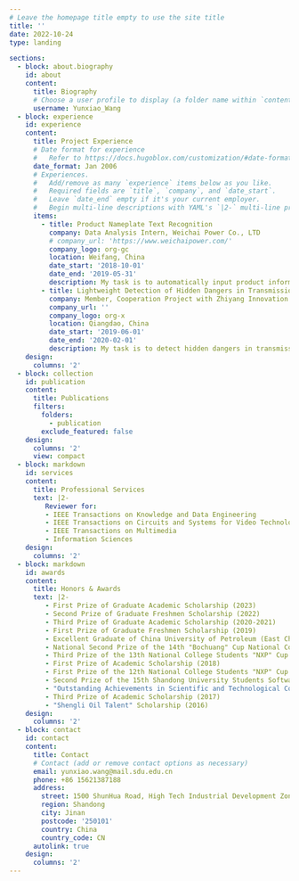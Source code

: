 ```yaml
---
# Leave the homepage title empty to use the site title
title: ''
date: 2022-10-24
type: landing

sections:
  - block: about.biography
    id: about
    content:
      title: Biography
      # Choose a user profile to display (a folder name within `content/authors/`)
      username: Yunxiao_Wang
  - block: experience
    id: experience
    content:
      title: Project Experience
      # Date format for experience
      #   Refer to https://docs.hugoblox.com/customization/#date-format
      date_format: Jan 2006
      # Experiences.
      #   Add/remove as many `experience` items below as you like.
      #   Required fields are `title`, `company`, and `date_start`.
      #   Leave `date_end` empty if it's your current employer.
      #   Begin multi-line descriptions with YAML's `|2-` multi-line prefix.
      items:
        - title: Product Nameplate Text Recognition 
          company: Data Analysis Intern, Weichai Power Co., LTD
          # company_url: 'https://www.weichaipower.com/'
          company_logo: org-gc
          location: Weifang, China
          date_start: '2018-10-01'
          date_end: '2019-05-31'
          description: My task is to automatically input product information by utilizing natural scene text detection models like EAST, CTPN, and text recognition models like CRNN to detect and identify irregularly arranged words on the product nameplate. 
        - title: Lightweight Detection of Hidden Dangers in Transmission Line
          company: Member, Cooperation Project with Zhiyang Innovation Co., LTD.
          company_url: ''
          company_logo: org-x
          location: Qiangdao, China
          date_start: '2019-06-01'
          date_end: '2020-02-01'
          description: My task is to detect hidden dangers in transmission lines by utilizing lightweight convolutional neural networks such as ShuffleNet and MobileNet, as well as object detection models like Faster R-CNN.
    design:
      columns: '2'
  - block: collection
    id: publication
    content:
      title: Publications
      filters:
        folders:
          - publication
        exclude_featured: false
    design:
      columns: '2'
      view: compact
  - block: markdown
    id: services
    content:
      title: Professional Services
      text: |2-
         Reviewer for:
         - IEEE Transactions on Knowledge and Data Engineering
         - IEEE Transactions on Circuits and Systems for Video Technology
         - IEEE Transactions on Multimedia
         - Information Sciences
    design:
      columns: '2'
  - block: markdown
    id: awards
    content:
      title: Honors & Awards
      text: |2-
         - First Prize of Graduate Academic Scholarship (2023)
         - Second Prize of Graduate Freshmen Scholarship (2022)
         - Third Prize of Graduate Academic Scholarship (2020-2021)
         - First Prize of Graduate Freshmen Scholarship (2019)
         - Excellent Graduate of China University of Petroleum (East China) (2019)
         - National Second Prize of the 14th "Bochuang" Cup National College Students Embedded Design Competition (2018)
         - Third Prize of the 13th National College Students "NXP" Cup Intelligent Car Competition in Shandong Region (2018)
         - First Prize of Academic Scholarship (2018)
         - First Prize of the 12th National College Students "NXP" Cup Intelligent Car Competition in Shandong Region (2017)
         - Second Prize of the 15th Shandong University Students Software Design Competition (2017)
         - "Outstanding Achievements in Scientific and Technological Contributions" Scholarship (2017)
         - Third Prize of Academic Scholarship (2017)
         - "Shengli Oil Talent" Scholarship (2016)
    design:
      columns: '2'
  - block: contact
    id: contact
    content:
      title: Contact
      # Contact (add or remove contact options as necessary)
      email: yunxiao.wang@mail.sdu.edu.cn
      phone: +86 15621387188
      address:
        street: 1500 ShunHua Road, High Tech Industrial Development Zone
        region: Shandong
        city: Jinan
        postcode: '250101'
        country: China
        country_code: CN
      autolink: true
    design:
      columns: '2'
---
```

